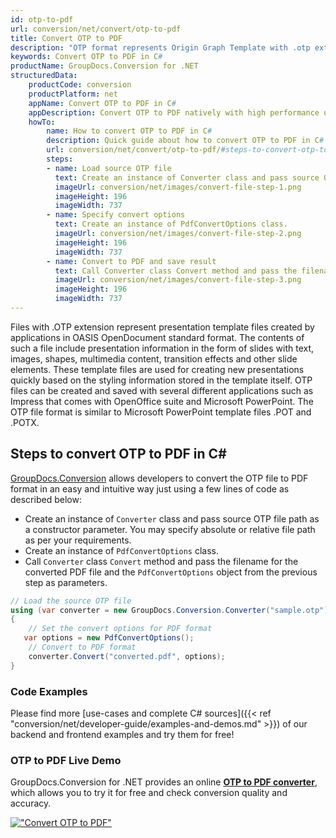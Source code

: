 ```yaml
---
id: otp-to-pdf
url: conversion/net/convert/otp-to-pdf
title: Convert OTP to PDF
description: "OTP format represents Origin Graph Template with .otp extension. Learn how to convert OTP to PDF file programmatically in C# language using GroupDocs.Conversion for .NET library."
keywords: Convert OTP to PDF in C#
productName: GroupDocs.Conversion for .NET
structuredData:
    productCode: conversion
    productPlatform: net
    appName: Convert OTP to PDF in C#
    appDescription: Convert OTP to PDF natively with high performance using C# language and server side GroupDocs.Conversion for .NET APIs, without the use of any software like Microsoft or Open Office.
    howTo:
        name: How to convert OTP to PDF in C# 
        description: Quick guide about how to convert OTP to PDF in C# with high performance and accuracy.
        url: conversion/net/convert/otp-to-pdf/#steps-to-convert-otp-to-pdf-in-c
        steps:
        - name: Load source OTP file 
          text: Create an instance of Converter class and pass source OTP file path as a constructor parameter. You may specify absolute or relative file path as per your requirements. 
          imageUrl: conversion/net/images/convert-file-step-1.png
          imageHeight: 196
          imageWidth: 737
        - name: Specify convert options 
          text: Create an instance of PdfConvertOptions class.
          imageUrl: conversion/net/images/convert-file-step-2.png
          imageHeight: 196
          imageWidth: 737
        - name: Convert to PDF and save result 
          text: Call Converter class Convert method and pass the filename for the converted HTML file and the PdfConvertOptions object from the previous step as parameters.
          imageUrl: conversion/net/images/convert-file-step-3.png
          imageHeight: 196
          imageWidth: 737
---
```


Files with .OTP extension represent presentation template files created by applications in OASIS OpenDocument standard format. The contents of such a file include presentation information in the form of slides with text, images, shapes, multimedia content, transition effects and other slide elements. These template files are used for creating new presentations quickly based on the styling information stored in the template itself. OTP files can be created and saved with several different applications such as Impress that comes with OpenOffice suite and Microsoft PowerPoint. The OTP file format is similar to Microsoft PowerPoint template files .POT and .POTX.

## Steps to convert OTP to PDF in C#

[GroupDocs.Conversion](https://products.groupdocs.com/conversion/net) allows developers to convert the OTP file to PDF format in an easy and intuitive way just using a few lines of code as described below:

* Create an instance of `Converter` class and pass source OTP file path as a constructor parameter. You may specify absolute or relative file path as per your requirements. 
* Create an instance of `PdfConvertOptions` class.
* Call `Converter` class `Convert` method and pass the filename for the converted PDF file and the `PdfConvertOptions` object from the previous step as parameters.

```csharp
// Load the source OTP file
using (var converter = new GroupDocs.Conversion.Converter("sample.otp"))
{
    // Set the convert options for PDF format
   var options = new PdfConvertOptions();
    // Convert to PDF format
    converter.Convert("converted.pdf", options);
}
```

### Code Examples

Please find more [use-cases and complete C# sources]({{< ref "conversion/net/developer-guide/examples-and-demos.md" >}}) of our backend and frontend examples and try them for free!

### OTP to PDF Live Demo

GroupDocs.Conversion for .NET provides an online [**OTP to PDF converter**](https://products.groupdocs.app/conversion/otp-to-pdf), which allows you to try it for free and check conversion quality and accuracy.

[!["Convert OTP to PDF"](conversion/net/images/convert-to-pdf/convert-otp-to-pdf.png)](https://products.groupdocs.app/conversion/otp-to-pdf)